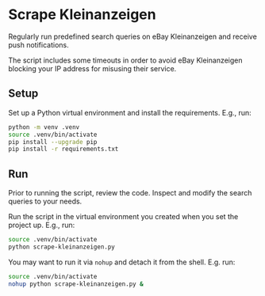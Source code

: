 # Scrape Kleinanzeigen
Regularly run predefined search queries on eBay Kleinanzeigen and receive push notifications.

The script includes some timeouts in order to avoid eBay Kleinanzeigen blocking your IP address for
misusing their service.


## Setup
Set up a Python virtual environment and install the requirements.
E.g., run:
```bash
python -m venv .venv
source .venv/bin/activate
pip install --upgrade pip
pip install -r requirements.txt
```

## Run
Prior to running the script, review the code. Inspect and modify the search queries to your needs.

Run the script in the virtual environment you created when you set the project up.
E.g., run:
```bash
source .venv/bin/activate
python scrape-kleinanzeigen.py
```

You may want to run it via `nohup` and detach it from the shell. E.g. run:
```bash
source .venv/bin/activate
nohup python scrape-kleinanzeigen.py &
```
